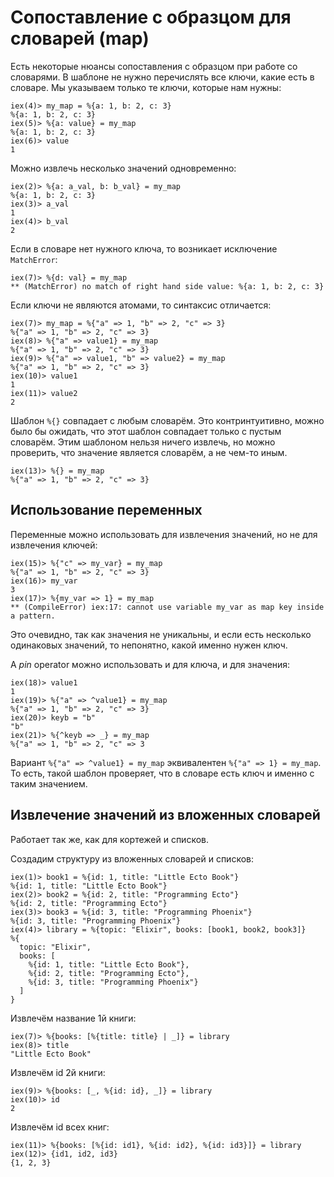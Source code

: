 # Сопоставление с образцом для словарей (map)

Есть некоторые нюансы сопоставления с образцом при работе со словарями. В шаблоне не нужно перечислять все ключи, какие есть в словаре. Мы указываем только те ключи, которые нам нужны:

```elixir-iex
iex(4)> my_map = %{a: 1, b: 2, c: 3}
%{a: 1, b: 2, c: 3}
iex(5)> %{a: value} = my_map
%{a: 1, b: 2, c: 3}
iex(6)> value
1
```

Можно извлечь несколько значений одновременно:

```elixir-iex
iex(2)> %{a: a_val, b: b_val} = my_map
%{a: 1, b: 2, c: 3}
iex(3)> a_val
1
iex(4)> b_val
2
```

Если в словаре нет нужного ключа, то возникает исключение `MatchError`:

```elixir-iex
iex(7)> %{d: val} = my_map
** (MatchError) no match of right hand side value: %{a: 1, b: 2, c: 3}
```

Если ключи не являются атомами, то синтаксис отличается:

```elixir-iex
iex(7)> my_map = %{"a" => 1, "b" => 2, "c" => 3}
%{"a" => 1, "b" => 2, "c" => 3}
iex(8)> %{"a" => value1} = my_map
%{"a" => 1, "b" => 2, "c" => 3}
iex(9)> %{"a" => value1, "b" => value2} = my_map
%{"a" => 1, "b" => 2, "c" => 3}
iex(10)> value1
1
iex(11)> value2
2
```

Шаблон `%{}` совпадает с любым словарём. Это контринтуитивно, можно было бы ожидать, что этот шаблон совпадает только с пустым словарём. Этим шаблоном нельзя ничего извлечь, но можно проверить, что значение является словарём, а не чем-то иным.

```elixir-iex
iex(13)> %{} = my_map
%{"a" => 1, "b" => 2, "c" => 3}
```


## Использование переменных

Переменные можно использовать для извлечения значений, но не для извлечения ключей:

```elixir-iex
iex(15)> %{"c" => my_var} = my_map
%{"a" => 1, "b" => 2, "c" => 3}
iex(16)> my_var
3
iex(17)> %{my_var => 1} = my_map
** (CompileError) iex:17: cannot use variable my_var as map key inside a pattern.
```

Это очевидно, так как значения не уникальны, и если есть несколько одинаковых значений, то непонятно, какой именно нужен ключ.

А _pin_ operator можно использовать и для ключа, и для значения:

```elixir-iex
iex(18)> value1
1
iex(19)> %{"a" => ^value1} = my_map
%{"a" => 1, "b" => 2, "c" => 3}
iex(20)> keyb = "b"
"b"
iex(21)> %{^keyb => _} = my_map
%{"a" => 1, "b" => 2, "c" => 3
```

Вариант `%{"a" => ^value1} = my_map` эквивалентен `%{"a" => 1} = my_map`. То есть, такой шаблон проверяет, что в словаре есть ключ и именно с таким значением.


## Извлечение значений из вложенных словарей

Работает так же, как для кортежей и списков.

Создадим структуру из вложенных словарей и списков:

```
iex(1)> book1 = %{id: 1, title: "Little Ecto Book"}
%{id: 1, title: "Little Ecto Book"}
iex(2)> book2 = %{id: 2, title: "Programming Ecto"}
%{id: 2, title: "Programming Ecto"}
iex(3)> book3 = %{id: 3, title: "Programming Phoenix"}
%{id: 3, title: "Programming Phoenix"}
iex(4)> library = %{topic: "Elixir", books: [book1, book2, book3]}
%{
  topic: "Elixir",
  books: [
    %{id: 1, title: "Little Ecto Book"},
    %{id: 2, title: "Programming Ecto"},
    %{id: 3, title: "Programming Phoenix"}
  ]
}
```

Извлечём название 1й книги:

```
iex(7)> %{books: [%{title: title} | _]} = library
iex(8)> title
"Little Ecto Book"
```

Извлечём id 2й книги:

```
iex(9)> %{books: [_, %{id: id}, _]} = library
iex(10)> id
2
```

Извлечём id всех книг:

```
iex(11)> %{books: [%{id: id1}, %{id: id2}, %{id: id3}]} = library
iex(12)> {id1, id2, id3}
{1, 2, 3}
```
